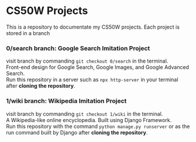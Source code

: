 # CS50W Projects
This is a repository to documentate my CS50W projects. Each project is stored in a branch

### 0/search branch: Google Search Imitation Project
visit branch by commanding `git checkout 0/search` in the terminal. <br>
Front-end design for Google Search, Google Images, and Google Advanced Search. <br>
Run this repository in a server such as `npx http-server` in your terminal after **cloning the repository**.

### 1/wiki branch: Wikipedia Imitation Project
visit branch by commanding `git checkout 1/wiki` in the terminal. <br>
A Wikipedia-like online encyclopedia. Built using Django Framework. <br>
Run this repository with the command `python manage.py runserver` or as the run command built by Django after **cloning the repository**.
